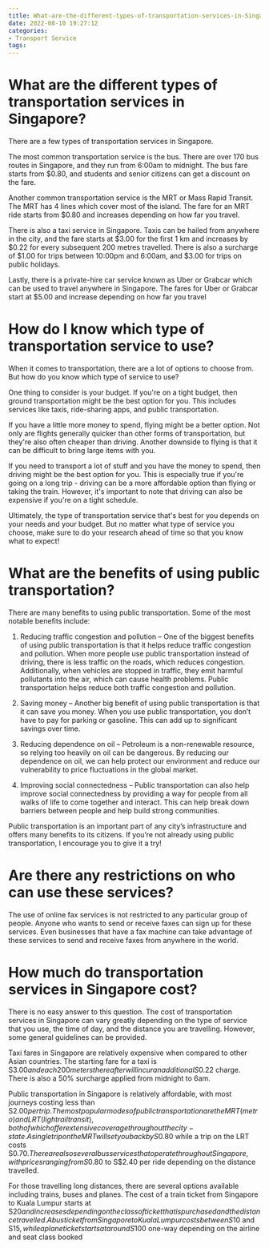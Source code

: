 ```yaml
---
title: What-are-the-different-types-of-transportation-services-in-Singapore-
date: 2022-08-10 19:27:12
categories:
- Transport Service
tags:
---
```



#  What are the different types of transportation services in Singapore? 

There are a few types of transportation services in Singapore. 

The most common transportation service is the bus. There are over 170 bus routes in Singapore, and they run from 6:00am to midnight. The bus fare starts from $0.80, and students and senior citizens can get a discount on the fare.

Another common transportation service is the MRT or Mass Rapid Transit. The MRT has 4 lines which cover most of the island. The fare for an MRT ride starts from $0.80 and increases depending on how far you travel. 

There is also a taxi service in Singapore. Taxis can be hailed from anywhere in the city, and the fare starts at $3.00 for the first 1 km and increases by $0.22 for every subsequent 200 metres travelled. There is also a surcharge of $1.00 for trips between 10:00pm and 6:00am, and $3.00 for trips on public holidays.

Lastly, there is a private-hire car service known as Uber or Grabcar which can be used to travel anywhere in Singapore. The fares for Uber or Grabcar start at $5.00 and increase depending on how far you travel

#  How do I know which type of transportation service to use? 

When it comes to transportation, there are a lot of options to choose from. But how do you know which type of service to use? 

One thing to consider is your budget. If you're on a tight budget, then ground transportation might be the best option for you. This includes services like taxis, ride-sharing apps, and public transportation. 

If you have a little more money to spend, flying might be a better option. Not only are flights generally quicker than other forms of transportation, but they're also often cheaper than driving. Another downside to flying is that it can be difficult to bring large items with you. 

If you need to transport a lot of stuff and you have the money to spend, then driving might be the best option for you. This is especially true if you're going on a long trip - driving can be a more affordable option than flying or taking the train. However, it's important to note that driving can also be expensive if you're on a tight schedule. 

Ultimately, the type of transportation service that's best for you depends on your needs and your budget. But no matter what type of service you choose, make sure to do your research ahead of time so that you know what to expect!

#  What are the benefits of using public transportation? 

There are many benefits to using public transportation. Some of the most notable benefits include: 

1. Reducing traffic congestion and pollution – One of the biggest benefits of using public transportation is that it helps reduce traffic congestion and pollution. When more people use public transportation instead of driving, there is less traffic on the roads, which reduces congestion. Additionally, when vehicles are stopped in traffic, they emit harmful pollutants into the air, which can cause health problems. Public transportation helps reduce both traffic congestion and pollution. 

2. Saving money – Another big benefit of using public transportation is that it can save you money. When you use public transportation, you don’t have to pay for parking or gasoline. This can add up to significant savings over time. 

3. Reducing dependence on oil – Petroleum is a non-renewable resource, so relying too heavily on oil can be dangerous. By reducing our dependence on oil, we can help protect our environment and reduce our vulnerability to price fluctuations in the global market. 

4. Improving social connectedness – Public transportation can also help improve social connectedness by providing a way for people from all walks of life to come together and interact. This can help break down barriers between people and help build strong communities. 

Public transportation is an important part of any city’s infrastructure and offers many benefits to its citizens. If you’re not already using public transportation, I encourage you to give it a try!

#  Are there any restrictions on who can use these services? 

The use of online fax services is not restricted to any particular group of people. Anyone who wants to send or receive faxes can sign up for these services. Even businesses that have a fax machine can take advantage of these services to send and receive faxes from anywhere in the world.

#  How much do transportation services in Singapore cost?

There is no easy answer to this question. The cost of transportation services in Singapore can vary greatly depending on the type of service that you use, the time of day, and the distance you are travelling. However, some general guidelines can be provided.

Taxi fares in Singapore are relatively expensive when compared to other Asian countries. The starting fare for a taxi is S$3.00 and each 200 meters thereafter will incur an additional S$0.22 charge. There is also a 50% surcharge applied from midnight to 6am.

Public transportation in Singapore is relatively affordable, with most journeys costing less than S$2.00 per trip. The most popular modes of public transportation are the MRT (metro) and LRT (light rail transit), both of which offer extensive coverage throughout the city-state. A single trip on the MRT will set you back by S$0.80 while a trip on the LRT costs S$0.70. There are also several bus services that operate throughout Singapore, with prices ranging from S$0.80 to S$2.40 per ride depending on the distance travelled.

For those travelling long distances, there are several options available including trains, buses and planes. The cost of a train ticket from Singapore to Kuala Lumpur starts at S$20 and increases depending on the class of ticket that is purchased and the distance travelled. A bus ticket from Singapore to Kuala Lumpur costs between S$10 and S$15, while a plane ticket starts at around S$100 one-way depending on the airline and seat class booked